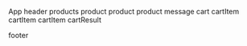 App
  header 
  products
    product
    product
    product
  message
  cart 
    cartItem
    cartItem
    cartItem
    cartResult
  
  footer